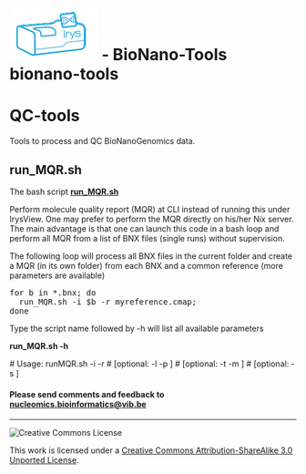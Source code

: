 ![ngstools](pictures/Irys_icon.png) - BioNano-Tools
bionano-tools
==========

# QC-tools

Tools to process and QC BioNanoGenomics data.

## **run_MQR.sh**

The bash script **[run_MQR.sh](qc-tools/run_MQR.sh)**

Perform molecule quality report (MQR) at CLI instead of running this under IrysView. One may prefer to perform the MQR directly on his/her Nix server. The main advantage is that one can launch this code in a bash loop and perform all MQR from a list of BNX files (single runs) without supervision.

The following loop will process all BNX files in the current folder and create a MQR (in its own folder) from each BNX and a common reference (more parameters are available)

<pre>
for b in *.bnx; do
  run_MQR.sh -i $b -r myreference.cmap;
done
</pre>

Type the script name followed by -h will list all available parameters

**run_MQR.sh -h**
<div>
# Usage: runMQR.sh -i <molecules.bnx> -r <reference.cmap>
#		[optional: -l <minlen|150> -p <pval|1e-9>]
#		[optional: -t <max-threads|32> -m <max-ram|64>]
#		[optional: -s <sample N molecules>]
</div>

<h4>Please send comments and feedback to <a href="mailto:nucleomics.bioinformatics@vib.be">nucleomics.bioinformatics@vib.be</a></h4>

------------

![Creative Commons License](http://i.creativecommons.org/l/by-sa/3.0/88x31.png?raw=true)

This work is licensed under a [Creative Commons Attribution-ShareAlike 3.0 Unported License](http://creativecommons.org/licenses/by-sa/3.0/).
